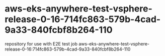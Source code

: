 # aws-eks-anywhere-test-vsphere-release-0-16-714fc863-579b-4cad-9a33-840fcbf8b264-110
repository for use with E2E test job aws-eks-anywhere-test-vsphere-release-0-16:714fc863-579b-4cad-9a33-840fcbf8b264-110
